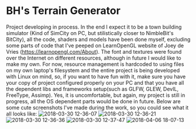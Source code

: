 # BH's Terrain Generator
Project developing in process. In the end I expect it to be a town building simulator (Kind of SimCity on PC, but stilistically closer to NimbleBit's BitCity), all the code, shaders and models have been done myself, excluding some parts of code that I've peeped on LearnOpenGL website of Joey de Vries (https://learnopengl.com/About). The font and textures were found over the Internet on different resources, although in future I would like to make my own. 
For now, resource management is hardcoded to using files on my own laptop's filesystem and the entire project is being developed with Linux on mind, so, if you want to have fun with it, make sure you have your copy of project configured properly on your PC and that you have all the dependent libs and frameworks setup(such as GLFW, GLEW, DevIL, FreeType, Assimp). Yes, it is uncomfortable, but again, my project is still in progress, all the OS dependent parts would be done in future.
Below are some cute screenshots I've made during the work, so you could see what it all looks like:
![2018-03-30 12-36-07](https://user-images.githubusercontent.com/29004250/38732683-bebb072e-3f27-11e8-821a-073351ade07c.png)
![2018-03-30 12-36-21](https://user-images.githubusercontent.com/29004250/38732691-c55391e6-3f27-11e8-9289-681cb9155b2b.png)
![2018-03-30 12-36-36](https://user-images.githubusercontent.com/29004250/38732695-ca1d910e-3f27-11e8-8463-8e415a317845.png)
![2018-03-30 12-37-47](https://user-images.githubusercontent.com/29004250/38732698-cc812aaa-3f27-11e8-8ef6-426119fe90a2.png)
![2018-04-06 18-07-13](https://user-images.githubusercontent.com/29004250/38732703-d18a1be2-3f27-11e8-9f83-1396bf0c4367.png)
